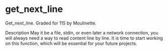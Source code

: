 # get_next_line
Get_next_line. Graded for 115 by Moulinette.

Description
May it be a file, stdin, or even later a network connection, you will always need a way to read content line by line. It is time to start working on this function, which will be essential for your future projects.
